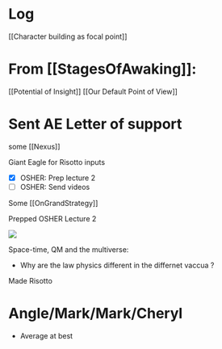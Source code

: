 

# Log

[[Character building as focal point]]

# From [[StagesOfAwaking]]:
[[Potential of Insight]]
[[Our Default Point of View]]


# Sent AE Letter of support 

some [[Nexus]]

Giant Eagle for Risotto inputs

- [x] OSHER: Prep lecture 2 
- [ ] OSHER: Send videos 

Some [[OnGrandStrategy]]

Prepped OSHER Lecture 2

![](https://www.youtube.com/watch?v=FrTq_m1pLz8)

Space-time, QM and the multiverse:
- Why are the law physics different in the differnet vaccua ?

Made Risotto 

# Angle/Mark/Mark/Cheryl 
- Average at best
